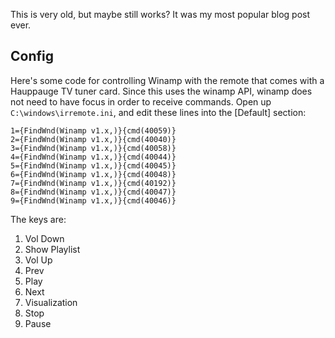 <!-- njnmdoc: title="Hauppauge Remote for winamp"  -->

This is very old, but maybe still works? It was my most popular blog post ever.

## Config

Here's some code for controlling Winamp with the remote that comes with a
Hauppauge TV tuner card. Since this uses the winamp API, winamp does not need
to have focus in order to receive commands. Open up
`C:\windows\irremote.ini`, and edit these lines into the [Default]
section:

```
1={FindWnd(Winamp v1.x,)}{cmd(40059)}
2={FindWnd(Winamp v1.x,)}{cmd(40040)}
3={FindWnd(Winamp v1.x,)}{cmd(40058)}
4={FindWnd(Winamp v1.x,)}{cmd(40044)}
5={FindWnd(Winamp v1.x,)}{cmd(40045)}
6={FindWnd(Winamp v1.x,)}{cmd(40048)}
7={FindWnd(Winamp v1.x,)}{cmd(40192)}
8={FindWnd(Winamp v1.x,)}{cmd(40047)}
9={FindWnd(Winamp v1.x,)}{cmd(40046)}
```


The keys are:

1.  Vol Down
2.  Show Playlist
3.  Vol Up
4.  Prev
5.  Play
6.  Next
7.  Visualization
8.  Stop
9.  Pause





